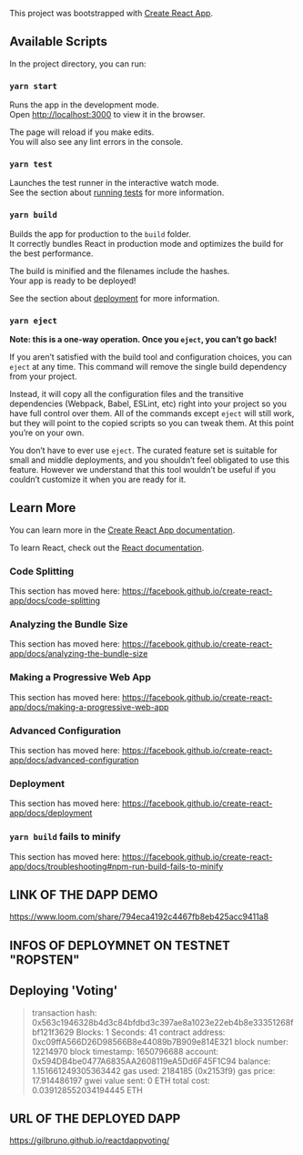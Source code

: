 This project was bootstrapped with [Create React App](https://github.com/facebook/create-react-app).

## Available Scripts

In the project directory, you can run:

### `yarn start`

Runs the app in the development mode.<br />
Open [http://localhost:3000](http://localhost:3000) to view it in the browser.

The page will reload if you make edits.<br />
You will also see any lint errors in the console.

### `yarn test`

Launches the test runner in the interactive watch mode.<br />
See the section about [running tests](https://facebook.github.io/create-react-app/docs/running-tests) for more information.

### `yarn build`

Builds the app for production to the `build` folder.<br />
It correctly bundles React in production mode and optimizes the build for the best performance.

The build is minified and the filenames include the hashes.<br />
Your app is ready to be deployed!

See the section about [deployment](https://facebook.github.io/create-react-app/docs/deployment) for more information.

### `yarn eject`

**Note: this is a one-way operation. Once you `eject`, you can’t go back!**

If you aren’t satisfied with the build tool and configuration choices, you can `eject` at any time. This command will remove the single build dependency from your project.

Instead, it will copy all the configuration files and the transitive dependencies (Webpack, Babel, ESLint, etc) right into your project so you have full control over them. All of the commands except `eject` will still work, but they will point to the copied scripts so you can tweak them. At this point you’re on your own.

You don’t have to ever use `eject`. The curated feature set is suitable for small and middle deployments, and you shouldn’t feel obligated to use this feature. However we understand that this tool wouldn’t be useful if you couldn’t customize it when you are ready for it.

## Learn More

You can learn more in the [Create React App documentation](https://facebook.github.io/create-react-app/docs/getting-started).

To learn React, check out the [React documentation](https://reactjs.org/).

### Code Splitting

This section has moved here: https://facebook.github.io/create-react-app/docs/code-splitting

### Analyzing the Bundle Size

This section has moved here: https://facebook.github.io/create-react-app/docs/analyzing-the-bundle-size

### Making a Progressive Web App

This section has moved here: https://facebook.github.io/create-react-app/docs/making-a-progressive-web-app

### Advanced Configuration

This section has moved here: https://facebook.github.io/create-react-app/docs/advanced-configuration

### Deployment

This section has moved here: https://facebook.github.io/create-react-app/docs/deployment

### `yarn build` fails to minify

This section has moved here: https://facebook.github.io/create-react-app/docs/troubleshooting#npm-run-build-fails-to-minify


## LINK OF THE DAPP DEMO

https://www.loom.com/share/794eca4192c4467fb8eb425acc9411a8

## INFOS OF DEPLOYMNET ON TESTNET "ROPSTEN"

   Deploying 'Voting'
   ------------------
   > transaction hash:    0x563c1946328b4d3c84bfdbd3c397ae8a1023e22eb4b8e33351268fbf121f3629
   > Blocks: 1            Seconds: 41
   > contract address:    0xc09ffA566D26D98566B8e44089b7B909e814E321
   > block number:        12214970
   > block timestamp:     1650796688
   > account:             0x594DB4be0477A6835AA2608119eA5Dd6F45F1C94
   > balance:             1.151661249305363442
   > gas used:            2184185 (0x2153f9)
   > gas price:           17.914486197 gwei
   > value sent:          0 ETH
   > total cost:          0.039128552034194445 ETH

## URL OF THE DEPLOYED DAPP

https://gilbruno.github.io/reactdappvoting/
